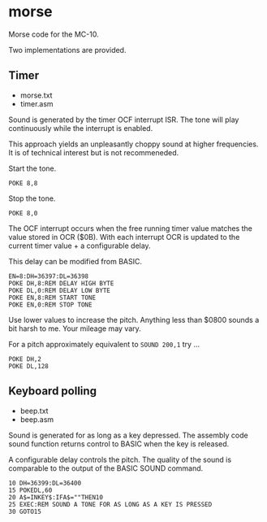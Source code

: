 # morse

Morse code for the MC-10.

Two implementations are provided. 

## Timer

 * morse.txt
 * timer.asm

Sound is generated by the timer OCF interrupt ISR. The tone will play continuously while the interrupt is enabled.

This approach yields an unpleasantly choppy sound at higher frequencies. It is of technical interest but is not recommeneded.

Start the tone.
```
POKE 8,8
```

Stop the tone.
```
POKE 8,0
```

The OCF interrupt occurs when the free running timer value matches the value stored in OCR ($0B). With each interrupt OCR is updated to the current timer value + a configurable delay.

This delay can be modified from BASIC.

```
EN=8:DH=36397:DL=36398
POKE DH,8:REM DELAY HIGH BYTE
POKE DL,0:REM DELAY LOW BYTE
POKE EN,8:REM START TONE
POKE EN,0:REM STOP TONE
```
Use lower values to increase the pitch. Anything less than $0800 sounds a bit harsh to me. Your mileage may vary.

For a pitch approximately equivalent to ```SOUND 200,1``` try ...

```
POKE DH,2
POKE DL,128
```

## Keyboard polling

 * beep.txt
 * beep.asm

Sound is generated for as long as a key depressed. The assembly code sound function returns control to BASIC when the key is released.

A configurable delay controls the pitch. The quality of the sound is comparable to the output of the BASIC SOUND command.

```
10 DH=36399:DL=36400
15 POKEDL,60
20 A$=INKEY$:IFA$=""THEN10
25 EXEC:REM SOUND A TONE FOR AS LONG AS A KEY IS PRESSED
30 GOTO15
```
